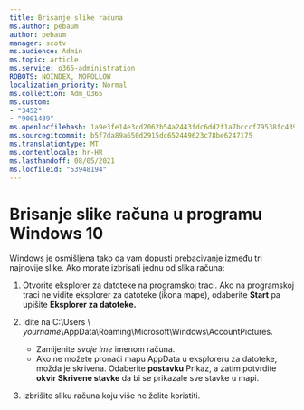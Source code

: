 ```yaml
---
title: Brisanje slike računa
ms.author: pebaum
author: pebaum
manager: scotv
ms.audience: Admin
ms.topic: article
ms.service: o365-administration
ROBOTS: NOINDEX, NOFOLLOW
localization_priority: Normal
ms.collection: Adm_O365
ms.custom:
- "3452"
- "9001439"
ms.openlocfilehash: 1a9e3fe14e3cd2062b54a2443fdc6dd2f1a7bcccf79538fc439295ce43082149
ms.sourcegitcommit: b5f7da89a650d2915dc652449623c78be6247175
ms.translationtype: MT
ms.contentlocale: hr-HR
ms.lasthandoff: 08/05/2021
ms.locfileid: "53948194"
---
```

# <a name="delete-an-account-picture-in-windows-10"></a>Brisanje slike računa u programu Windows 10

Windows je osmišljena tako da vam dopusti prebacivanje između tri najnovije slike. Ako morate izbrisati jednu od slika računa:

1. Otvorite eksplorer za datoteke na programskoj traci. Ako na programskoj traci ne vidite eksplorer za datoteke (ikona mape), odaberite **Start** pa upišite **Eksplorer za datoteke.**

2. Idite na C:\Users \\ *yourname*\AppData\Roaming\Microsoft\Windows\AccountPictures. 
    - Zamijenite *svoje ime* imenom računa.
    - Ako ne možete pronaći mapu AppData u eksploreru za datoteke, možda je skrivena. Odaberite **postavku** Prikaz, a zatim potvrdite **okvir Skrivene stavke** da bi se prikazale sve stavke u mapi.

3. Izbrišite sliku računa koju više ne želite koristiti.
 
 